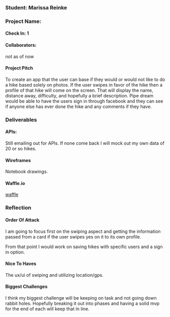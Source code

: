 ### Student: Marissa Reinke

### Project Name:  

#### Check In: 1  

#### Collaborators:  
not as of now

#### Project Pitch  
To create an app that the user can base if they would or would not like to do a hike based solely on photos.
If the user swipes in favor of the hike then a profile of that hike will come on the screen.
That will display the name, distance away, difficulty, and hopefully a brief description. Pipe dream would be able to have the users sign in through facebook and they can see if anyone else has ever done the hike and any comments if they have.

### Deliverables  

#### APIs:  
Still emailing out for APIs. If none come back I will mock out my own data of 20 or so hikes.

#### Wireframes  
Notebook drawings.

#### Waffle.io
[waffle](https://waffle.io/marissa27/trendy-hiker)


### Reflection  

#### Order Of Attack  
I am going to focus first on the swiping aspect and getting the information passed from a card if the user swipes yes on it to its own profile.

From that point I would work on saving hikes with specific users and a sign in option.

#### Nice To Haves   
The ux/ui of swiping and utilizing location/gps.

#### Biggest Challenges  
I think my biggest challenge will be keeping on task and not going down rabbit holes. Hopefully breaking it out into phases and having a solid mvp for the end of each will keep that in line. 
